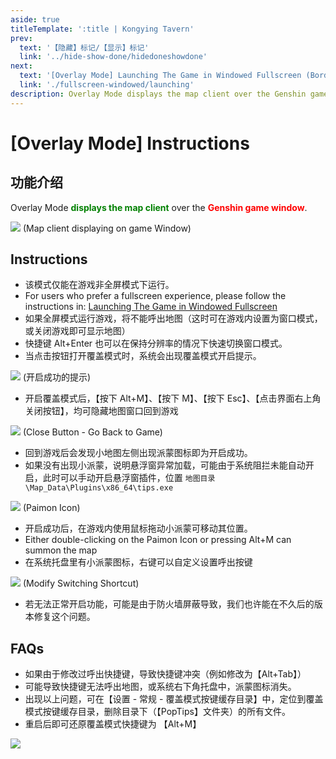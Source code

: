 ```yaml
---
aside: true
titleTemplate: ':title | Kongying Tavern'
prev:
  text: '【隐藏】标记/【显示】标记'
  link: '../hide-show-done/hidedoneshowdone'
next:
  text: '[Overlay Mode] Launching The Game in Windowed Fullscreen (Borderless)'
  link: './fullscreen-windowed/launching'
description: Overlay Mode displays the map client over the Genshin game window. This mode benefits players who only have one monitor, allowing quicker switching between the game and the map client.
---
```


[文：【覆盖模式】使用说明]: # 'https://support.qq.com/products/321980/faqs/97047'

# [Overlay Mode] Instructions

## 功能介绍

Overlay Mode <span style="color: green"><b>displays the map client</b></span> over the <span style="color: red"><b>Genshin game window</b></span>.

![](/imgs/manual/overlay-mode/1.png) (Map client displaying on game Window)

## Instructions

- 该模式仅能在游戏非全屏模式下运行。
- For users who prefer a fullscreen experience, please follow the instructions in: [Launching The Game in Windowed Fullscreen](./fullscreen-windowed/launching.md)
- 如果全屏模式运行游戏，将不能呼出地图（这时可在游戏内设置为窗口模式，或关闭游戏即可显示地图）
- 快捷键 Alt+Enter 也可以在保持分辨率的情况下快速切换窗口模式。
- 当点击按钮打开覆盖模式时，系统会出现覆盖模式开启提示。

![](/imgs/manual/overlay-mode/2.png) (开启成功的提示)

- 开启覆盖模式后，【按下 Alt+M】、【按下 M】、【按下 Esc】、【点击界面右上角关闭按钮】，均可隐藏地图窗口回到游戏

![](/imgs/manual/overlay-mode/3.png) (Close Button - Go Back to Game)

- 回到游戏后会发现小地图左侧出现派蒙图标即为开启成功。
- 如果没有出现小派蒙，说明悬浮窗异常加载，可能由于系统阻拦未能自动开启，此时可以手动开启悬浮窗插件，位置 `地图目录\Map_Data\Plugins\x86_64\tips.exe`

![](/imgs/manual/overlay-mode/4.png) (Paimon Icon)

- 开启成功后，在游戏内使用鼠标拖动小派蒙可移动其位置。
- Either double-clicking on the Paimon Icon or pressing Alt+M can summon the map
- 在系统托盘里有小派蒙图标，右键可以自定义设置呼出按键

![](/imgs/manual/overlay-mode/5.png) (Modify Switching Shortcut)

- 若无法正常开启功能，可能是由于防火墙屏蔽导致，我们也许能在不久后的版本修复这个问题。

## FAQs

- 如果由于修改过呼出快捷键，导致快捷键冲突（例如修改为【Alt+Tab】）
- 可能导致快捷键无法呼出地图，或系统右下角托盘中，派蒙图标消失。
- 出现以上问题，可在【设置 - 常规 - 覆盖模式按键缓存目录】中，定位到覆盖模式按键缓存目录，删除目录下（【PopTips】文件夹）的所有文件。
- 重启后即可还原覆盖模式快捷键为 【Alt+M】

![](/imgs/manual/overlay-mode/6.png)
